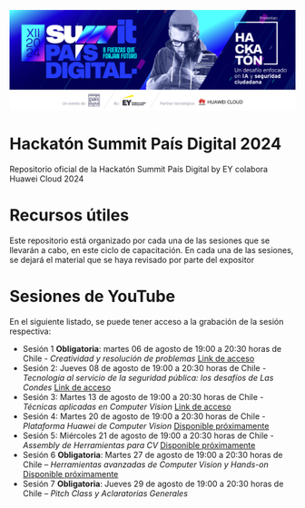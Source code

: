 ![alt text](Summit-PD-2024-Hackaton-Banner.jpg)
# Hackatón Summit País Digital 2024
Repositorio oficial de la Hackatón Summit País Digital by EY colabora Huawei Cloud 2024

# Recursos útiles
Este repositorio está organizado por cada una de las sesiones que se llevarán a cabo, en este ciclo de capacitación. En cada una de las sesiones, se dejará el material que se haya revisado por parte del expositor

# Sesiones de YouTube

En el siguiente listado, se puede tener acceso a la grabación de la sesión respectiva:

* Sesión 1 **Obligatoria**: martes 06 de agosto de 19:00 a 20:30 horas de Chile - _Creatividad y resolución de problemas_ [Link de acceso](https://www.youtube.com/watch?v=z8t_yIM1J6c)
* Sesión 2: Jueves 08 de agosto de 19:00 a 20:30 horas de Chile - _Tecnología al servicio de la seguridad pública: los desafíos de Las Condes_ [Link de acceso](https://www.youtube.com/watch?v=HteXojsr4FE)
* Sesión 3: Martes 13 de agosto de 19:00 a 20:30 horas de Chile - _Técnicas aplicadas en Computer Vision_ [Link de acceso](https://www.youtube.com/watch?v=E4LZZcpkcHc)
* Sesión 4: Martes 20 de agosto de 19:00 a 20:30 horas de Chile - _Plataforma Huawei de Computer Vision_ [Disponible próximamente]()
* Sesión 5: Miércoles 21 de agosto de 19:00 a 20:30 horas de Chile - _Assembly de Herramientas para CV_ [Disponible próximamente]()
* Sesión 6 **Obligatoria**: Martes 27 de agosto de 19:00 a 20:30 horas de Chile – _Herramientas avanzadas de Computer Vision y Hands-on_ [Disponible próximamente]()
* Sesión 7 **Obligatoria**: Jueves 29 de agosto de 19:00 a 20:30 horas de Chile – _Pitch Class y Aclaratorias Generales_